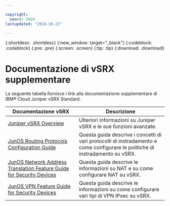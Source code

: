 ```yaml
---

copyright:
  years: 2018
lastupdated: "2018-10-22"

---
```


{:shortdesc: .shortdesc}
{:new_window: target="_blank"}
{:codeblock: .codeblock}
{:pre: .pre}
{:screen: .screen}
{:tip: .tip}
{:download: .download}

# Documentazione di vSRX supplementare
La seguente tabella fornisce i link alla documentazione supplementare di IBM® Cloud Juniper vSRX Standard.

Documentazione vSRX  | Descrizione
------------- | -------------  
[Juniper vSRX Overview](https://www.juniper.net/us/en/products-services/security/srx-series/vsrx/)  | Ulteriori informazioni su Juniper vSRX e le sue funzioni avanzate.
[JunOS Routing Protocols Configuration Guide](https://www.juniper.net/documentation/en_US/junos11.4/information-products/topic-collections/config-guide-routing/config-guide-routing.pdf)  | Questa guida descrive i concetti di vari protocolli di instradamento e come configurare le politiche di instradamento su vSRX.
[JunOS Network Address Translation Feature Guide for Security Devices](https://www.juniper.net/documentation/en_US/junos/information-products/pathway-pages/security/security-nat.pdf)  | Questa guida descrive le informazioni su NAT e su come configurare NAT su vSRX.
[JunOS VPN Feature Guide for Security Devices ](https://www.juniper.net/documentation/en_US/junos/information-products/pathway-pages/security/security-vpn-ipsec.pdf)  | Questa guida descrive le informazioni su come configurare vari tipi di VPN IPsec su vSRX.
